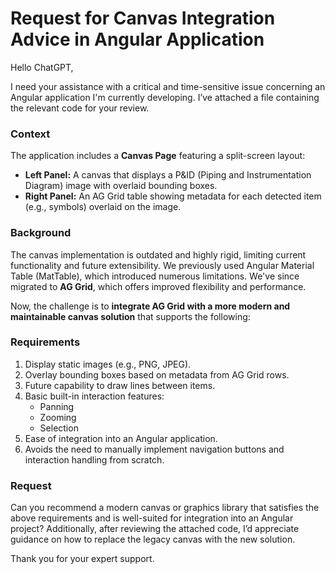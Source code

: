 # Request for Canvas Integration Advice in Angular Application

Hello ChatGPT,

I need your assistance with a critical and time-sensitive issue concerning an Angular application I'm currently developing. I’ve attached a file containing the relevant code for your review.

### Context

The application includes a **Canvas Page** featuring a split-screen layout:

- **Left Panel:** A canvas that displays a P&ID (Piping and Instrumentation Diagram) image with overlaid bounding boxes.
- **Right Panel:** An AG Grid table showing metadata for each detected item (e.g., symbols) overlaid on the image.

### Background

The canvas implementation is outdated and highly rigid, limiting current functionality and future extensibility. We previously used Angular Material Table (MatTable), which introduced numerous limitations. We've since migrated to **AG Grid**, which offers improved flexibility and performance.

Now, the challenge is to **integrate AG Grid with a more modern and maintainable canvas solution** that supports the following:

### Requirements

1. Display static images (e.g., PNG, JPEG).
2. Overlay bounding boxes based on metadata from AG Grid rows.
3. Future capability to draw lines between items.
4. Basic built-in interaction features:
    - Panning
    - Zooming
    - Selection
5. Ease of integration into an Angular application.
6. Avoids the need to manually implement navigation buttons and interaction handling from scratch.

### Request

Can you recommend a modern canvas or graphics library that satisfies the above requirements and is well-suited for integration into an Angular project? Additionally, after reviewing the attached code, I’d appreciate guidance on how to replace the legacy canvas with the new solution.

Thank you for your expert support.